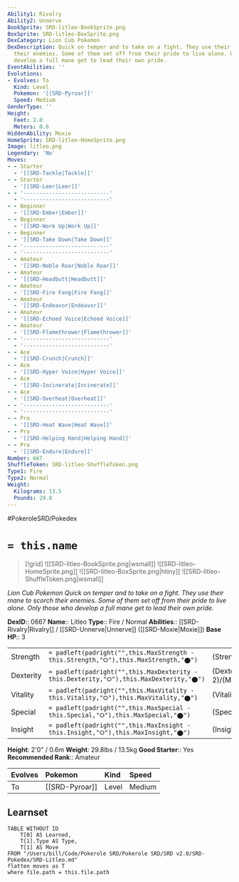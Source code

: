 ```yaml
---
Ability1: Rivalry
Ability2: Unnerve
BookSprite: SRD-litleo-BookSprite.png
BoxSprite: SRD-litleo-BoxSprite.png
DexCategory: Lion Cub Pokemon
DexDescription: Quick on temper and to take on a fight. They use their mane to scorch
  their enemies. Some of them set off from their pride to live alone. Only those who
  develop a full mane get to lead their own pride.
EventAbilities: ''
Evolutions:
- Evolves: To
  Kind: Level
  Pokemon: '[[SRD-Pyroar]]'
  Speed: Medium
GenderType: ''
Height:
  Feet: 2.0
  Meters: 0.6
HiddenAbility: Moxie
HomeSprite: SRD-litleo-HomeSprite.png
Image: litleo.png
Legendary: 'No'
Moves:
- - Starter
  - '[[SRD-Tackle|Tackle]]'
- - Starter
  - '[[SRD-Leer|Leer]]'
- - '---------------------------'
  - '---------------------------'
- - Beginner
  - '[[SRD-Ember|Ember]]'
- - Beginner
  - '[[SRD-Work Up|Work Up]]'
- - Beginner
  - '[[SRD-Take Down|Take Down]]'
- - '---------------------------'
  - '---------------------------'
- - Amateur
  - '[[SRD-Noble Roar|Noble Roar]]'
- - Amateur
  - '[[SRD-Headbutt|Headbutt]]'
- - Amateur
  - '[[SRD-Fire Fang|Fire Fang]]'
- - Amateur
  - '[[SRD-Endeavor|Endeavor]]'
- - Amateur
  - '[[SRD-Echoed Voice|Echoed Voice]]'
- - Amateur
  - '[[SRD-Flamethrower|Flamethrower]]'
- - '---------------------------'
  - '---------------------------'
- - Ace
  - '[[SRD-Crunch|Crunch]]'
- - Ace
  - '[[SRD-Hyper Voice|Hyper Voice]]'
- - Ace
  - '[[SRD-Incinerate|Incinerate]]'
- - Ace
  - '[[SRD-Overheat|Overheat]]'
- - '---------------------------'
  - '---------------------------'
- - Pro
  - '[[SRD-Heat Wave|Heat Wave]]'
- - Pro
  - '[[SRD-Helping Hand|Helping Hand]]'
- - Pro
  - '[[SRD-Endure|Endure]]'
Number: 667
ShuffleToken: SRD-litleo-ShuffleToken.png
Type1: Fire
Type2: Normal
Weight:
  Kilograms: 13.5
  Pounds: 29.8
---
```


#PokeroleSRD/Pokedex

# `= this.name`

> [!grid]
> ![[SRD-litleo-BookSprite.png|wsmall]]
> ![[SRD-litleo-HomeSprite.png]]
> ![[SRD-litleo-BoxSprite.png|htiny]]
> ![[SRD-litleo-ShuffleToken.png|wsmall]]


*Lion Cub Pokemon*
*Quick on temper and to take on a fight. They use their mane to scorch their enemies. Some of them set off from their pride to live alone. Only those who develop a full mane get to lead their own pride.*

**DexID**:: 0667
**Name**:: Litleo
**Type**:: Fire / Normal
**Abilities**:: [[SRD-Rivalry|Rivalry]] / [[SRD-Unnerve|Unnerve]] ([[SRD-Moxie|Moxie]])
**Base HP**:: 3

|           |                                                                                        |                                          |
| --------- | -------------------------------------------------------------------------------------- | ---------------------------------------- |
| Strength  | `= padleft(padright("",this.MaxStrength - this.Strength,"⭘"),this.MaxStrength,"⬤")`    | (Strength::2)/(MaxStrength::4)   |
| Dexterity | `= padleft(padright("",this.MaxDexterity - this.Dexterity,"⭘"),this.MaxDexterity,"⬤")` | (Dexterity:: 2)/(MaxDexterity::5) |
| Vitality  | `= padleft(padright("",this.MaxVitality - this.Vitality,"⭘"),this.MaxVitality,"⬤")`    | (Vitality::2)/(MaxVitality::4)   |
| Special   | `= padleft(padright("",this.MaxSpecial - this.Special,"⭘"),this.MaxSpecial,"⬤")`       | (Special::2)/(MaxSpecial::5)     |
| Insight   | `= padleft(padright("",this.MaxInsight - this.Insight,"⭘"),this.MaxInsight,"⬤")`       | (Insight::2)/(MaxInsight::4)     |

**Height**: 2'0" / 0.6m
**Weight**: 29.8lbs / 13.5kg
**Good Starter**:: Yes
**Recommended Rank**:: Amateur

| Evolves   | Pokemon        | Kind   | Speed   |
|:----------|:---------------|:-------|:--------|
| To        | [[SRD-Pyroar]] | Level  | Medium  |

## Learnset

```dataview
TABLE WITHOUT ID
    T[0] AS Learned,
    T[1].Type AS Type,
    T[1] AS Move
FROM "/Users/bill/Code/Pokerole SRD/Pokerole SRD/SRD v2.0/SRD-Pokedex/SRD-Litleo.md"
flatten moves as T
where file.path = this.file.path
```

